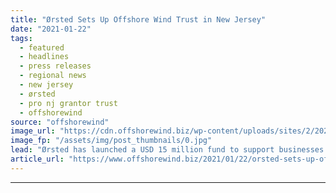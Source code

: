 ```yaml
---
title: "Ørsted Sets Up Offshore Wind Trust in New Jersey"
date: "2021-01-22"
tags: 
  - featured
  - headlines
  - press releases
  - regional news
  - new jersey
  - ørsted
  - pro nj grantor trust
  - offshorewind
source: "offshorewind"
image_url: "https://cdn.offshorewind.biz/wp-content/uploads/sites/2/2021/01/22094008/%C3%98rsted-Sets-Up-Offshore-Wind-Trust-in-New-Jersey.jpg"
image_fp: "/assets/img/post_thumbnails/0.jpg"
lead: "Ørsted has launched a USD 15 million fund to support businesses in New Jersey"
article_url: "https://www.offshorewind.biz/2021/01/22/orsted-sets-up-offshore-wind-trust-in-new-jersey/"
---
```


---
